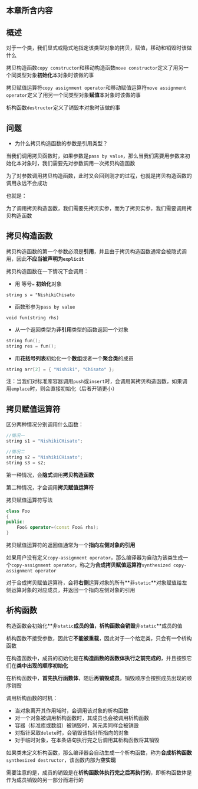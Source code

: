 ## 本章所含内容



## 概述

对于一个类，我们显式或隐式地指定该类型对象的拷贝，赋值，移动和销毁时该做什么

拷贝构造函数`copy constructor`和移动构造函数`move constructor`定义了用另一个同类型对象**初始化**本对象时该做的事

拷贝赋值运算符`copy assignment operator`和移动赋值运算符`move assignment operator`定义了用另一个同类型对象**赋值**本对象时该做的事

析构函数`destructor`定义了销毁本对象时该做的事



## 问题

* 为什么拷贝构造函数的参数是引用类型？

当我们调用拷贝函数时，如果参数是`pass by value`，那么当我们需要用参数来初始化本对象时，我们需要先对参数调用一次拷贝构造函数

为了对参数调用拷贝构造函数，此时又会回到刚才的过程，也就是拷贝构造函数的调用永远不会成功

也就是：

为了调用拷贝构造函数，我们需要先拷贝实参，而为了拷贝实参，我们需要调用拷贝构造函数



## 拷贝构造函数

拷贝构造函数的第一个参数必须是**引用**，并且由于拷贝构造函数通常会被隐式调用，因此**不应当被声明为`explicit`**

拷贝构造函数在一下情况下会调用：

* 用 等号`=` **初始化**对象

`string s = "NishikiChisato`

* 函数形参为`pass by value`

`void fun(string rhs)`

* 从一个返回类型为**非引用**类型的函数返回一个对象
 
```cpp
string fun();
string res = fun();
```

* 用**花括号列表**初始化一个**数组**或者一个**聚合类**的成员

```cpp
string arr[2] = { "Nishiki", "Chisato" };
```

注：当我们对标准库容器调用`push`或`insert`时，会调用其拷贝构造函数，如果调用`emplace`时，则会直接初始化（后者开销更小）

## 拷贝赋值运算符

区分两种情况分别调用什么函数：

```cpp
//情况一
string s1 = "NishikiCHisato";

//情况二
string s2 = "NishikiCHisato";
string s3 = s2;
```

第一种情况，会**隐式**调用**拷贝构造函数**

第二种情况，才会调用**拷贝赋值运算符**

拷贝赋值运算符写法

```cpp
class Foo
{
public:
    Foo& operator=(const Foo& rhs);
}
```

拷贝赋值运算符的返回值通常为一个**指向左侧对象的引用**

如果用户没有定义`copy-assignment operator`，那么编译器为自动为该类生成一个`copy-assignment operator`，称之为**合成拷贝赋值运算符**`synthesized copy-assignment operator`

对于合成拷贝赋值运算符，会将**右侧**运算对象的所有**非`static`**对象赋值给左侧运算对象的对应成员，并返回一个指向左侧对象的引用

## 析构函数

构造函数会初始化**非`static`**成员的值，析构函数会销毁**非`static`**成员的值

析构函数不接受参数，因此它**不能被重载**，因此对于一个给定类，只会有**一个**析构函数

在构造函数中，成员的初始化是在**构造函数的函数体执行之前完成的**，并且按照它们在**类中出现的顺序初始化**

在析构函数中，**首先执行函数体**，随后**再销毁成员**，销毁顺序会按照成员出现的顺序销毁

调用析构函数的时机：

* 当对象离开其作用域时，会调用该对象的析构函数
* 对一个对象被调用析构函数时，其成员也会被调用析构函数
* 容器（标准库或数组）被销毁时，其元素同样会被销毁
* 对指针采取`delete`时，会销毁该指针所指向的对象
* 对于临时对象，在本条语句执行完之后调用其析构函数将其销毁

如果类未定义析构函数，那么编译器会自动生成一个析构函数，称为**合成析构函数**`synthesized destructor`，该函数内部为**空实现**

需要注意的是，成员的销毁是在**析构函数体执行完之后再执行的**，即析构函数体是作为成员销毁的另一部分而进行的

